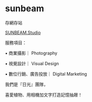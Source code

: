 # sunbeam


存網存站

[SUNBEAM.Studio](https://www.facebook.com/sunbeamstudio.co "SUNBEAM.Studio")


服務項目：


▪ 商業攝影｜ Photography


▪ 視覺設計｜ Visual Design


▪ 數位行銷、廣告投放｜ Digital Marketing



我們是『日光』團隊，


喜愛植物、用相機加文字打造記憶抽屜！




